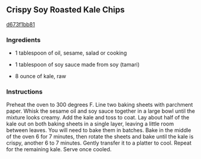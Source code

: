## Crispy Soy Roasted Kale Chips

[d673f1bb81](http://www.food.com/recipe/crispy-soy-roasted-kale-chips-524006)

### Ingredients

 - 1 tablespoon of oil, sesame, salad or cooking

 - 1 tablespoon of soy sauce made from soy (tamari)

 - 8 ounce of kale, raw

### Instructions

Preheat the oven to 300 degrees F. Line two baking sheets with parchment paper. Whisk the sesame oil and soy sauce together in a large bowl until the mixture looks creamy. Add the kale and toss to coat. Lay about half of the kale out on both baking sheets in a single layer, leaving a little room between leaves. You will need to bake them in batches. Bake in the middle of the oven 6 for 7 minutes, then rotate the sheets and bake until the kale is crispy, another 6 to 7 minutes. Gently transfer it to a platter to cool. Repeat for the remaining kale. Serve once cooled.